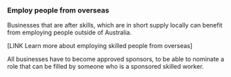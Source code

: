 ### Employ people from overseas

Businesses that are after skills, which are in short supply locally can benefit from employing people outside of Australia.

[LINK Learn more about employing skilled people from overseas]

All businesses have to become approved sponsors, to be able to nominate a role that can be filled by someone who is a sponsored skilled worker.
